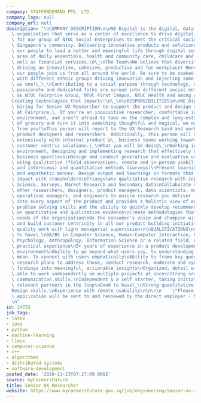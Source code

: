 ```yaml
---
company: STAFFONDEMAND PTE. LTD.
company_logo: null
company_url: null
description: "\nCOMPANY DESCRIPTION\n\nNE Digital is the digital, data and technology\
  \ organization that serve as a center of excellence to drive digital transformation\
  \ for our group of NTUC Social Enterprises to meet the critical social needs of\
  \ Singapore's community. Delivering innovative products and solutions, we empower\
  \ our people to lead a better and meaningful life through digital services in the\
  \ area of daily essentials, health and community care, childcare and education as\
  \ well as financial services.\n\_\nThe Team\nWe believe that diversity is key to\
  \ driving an innovative, cohesive, productive and fun workplace! Hence, at NE Digital\
  \ our people join us from all around the world. Be sure to be soaked in an environment\
  \ with different ethnic groups driving innovation and injecting some creative juice\
  \ as one!\_\_\nContributing to a social purpose through technology, our team of\
  \ passionate and dedicated folks are spread into different social enterprises such\
  \ as NTUC Fairprice Group, NTUC First Campus, NTUC Health and among others!\_\n\
  Creating technologies that impacts!\n\_\n\nRESPONSIBILITIES\n\nNE Digital is currently\
  \ hiring for Senior UX Researcher to support the product and design research team\
  \ at Fairprice.\_ If you're an inquisitive researcher, comfortable in a high-velocity\
  \ environment, and aren't afraid to take on the complex and long-established business\
  \ of grocery and turn it into something thoughtful and magical, we want to hear\
  \ from you!\nThis person will report to the UX Research Lead and work closely with\
  \ product designers and researchers. Additionally, this person will collaborate\
  \ extensively with internal product &\_ business teams working towards reaching\
  \ customer centric solutions.\_\nWhat you will be doing\_\nWorking in a fast paced\
  \ environment, designing and implementing research that effectively answers key\
  \ business questions\nDesign and conduct generative and evaluative user research\
  \ using qualitative (field observations, remote and in-person usability studies\
  \ and interviews) and quantitative methods (surveys)\nPresent learnings in an insightful\
  \ and empathetic manner. Design output and learnings in formats that drive the most\
  \ impact with stakeholders\nTriangulate qualitative research with inputs from Data\
  \ Science, Surveys, Market Research and Secondary data\nCollaborate closely with\
  \ other researchers, designers, product managers, data scientists, marketing and\
  \ operations managers, and engineers to ensure research you deliver is integrated\
  \ into every aspect of the product and provides a holistic view of our users\nDemonstrate\
  \ problem solving skills and the ability to quickly develop recommendations based\
  \ on quantitative and qualitative evidence\nCreate methodologies that align to the\
  \ needs of the organisation\nBe the consumer's voice and champion within the organisation\
  \ and build customer centricity in all our product building initiatives\nDeliver\
  \ quality work with light managerial supervision\n\nQUALIFICATIONS\nWhat you need\
  \ to have\_\nBA/BS in Computer Science, Human-Computer Interaction, Cognitive Science,\
  \ Psychology, Anthropology, Information Science or a related field, or equivalent\
  \ practical experience\n5+ years of experience in a product development research\
  \ environment\nAbility to go beyond what users say, to understanding what they really\
  \ mean. To connect with users emphatically\nAbility to frame key questions, create\
  \ research plans to address those, conduct research, moderate and synthesize the\
  \ findings into meaningful, actionable insights\nOrganized, detail oriented and\
  \ able to work independently on multiple projects at once\nStrong oral and written\
  \ communication skills.\nIndependent & a self starter, taking initiative keeping\
  \ relevant partners in the loop\nGood to have\_\nStrong quantitative research skills.\n\
  Design skills.\nExperience with remote usability\n\n\n\n    \"Please note that your\
  \ application will be sent to and reviewed by the direct employer - NE Digital\"\
  \n"
id: 14753
job_tags:
- latex
- java
- python
- machine-learning
- linux
- computer-science
- c++
- algorithms
- distributed-systems
- software-development
posted_date: '2020-11-23T07:27:09.000Z'
source: myCareersFuture
title: Senior UX Researcher
website: https://www.mycareersfuture.gov.sg/job/engineering/senior-ux-researcher-ntuc-enterprise-nexus-co-operative-262b23573b76fee3cfe43698a4b93c66
---
```

